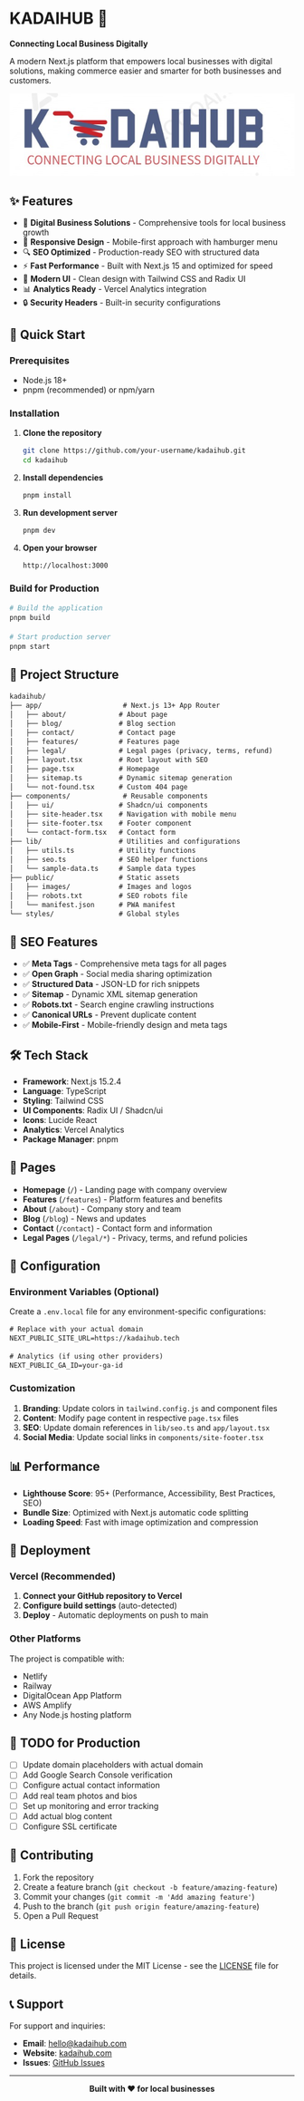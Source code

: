 # KADAIHUB 🏪

**Connecting Local Business Digitally**

A modern Next.js platform that empowers local businesses with digital solutions, making commerce easier and smarter for both businesses and customers.

![KADAIHUB](./public/images/kadai-logo.jpg)

## ✨ Features

- 🎯 **Digital Business Solutions** - Comprehensive tools for local business growth
- 📱 **Responsive Design** - Mobile-first approach with hamburger menu
- 🔍 **SEO Optimized** - Production-ready SEO with structured data
- ⚡ **Fast Performance** - Built with Next.js 15 and optimized for speed
- 🎨 **Modern UI** - Clean design with Tailwind CSS and Radix UI
- 📊 **Analytics Ready** - Vercel Analytics integration
- 🔒 **Security Headers** - Built-in security configurations

## 🚀 Quick Start

### Prerequisites

- Node.js 18+ 
- pnpm (recommended) or npm/yarn

### Installation

1. **Clone the repository**
   ```bash
   git clone https://github.com/your-username/kadaihub.git
   cd kadaihub
   ```

2. **Install dependencies**
   ```bash
   pnpm install
   ```

3. **Run development server**
   ```bash
   pnpm dev
   ```

4. **Open your browser**
   ```
   http://localhost:3000
   ```

### Build for Production

```bash
# Build the application
pnpm build

# Start production server
pnpm start
```

## 📁 Project Structure

```
kadaihub/
├── app/                    # Next.js 13+ App Router
│   ├── about/             # About page
│   ├── blog/              # Blog section
│   ├── contact/           # Contact page
│   ├── features/          # Features page
│   ├── legal/             # Legal pages (privacy, terms, refund)
│   ├── layout.tsx         # Root layout with SEO
│   ├── page.tsx           # Homepage
│   ├── sitemap.ts         # Dynamic sitemap generation
│   └── not-found.tsx      # Custom 404 page
├── components/             # Reusable components
│   ├── ui/                # Shadcn/ui components
│   ├── site-header.tsx    # Navigation with mobile menu
│   ├── site-footer.tsx    # Footer component
│   └── contact-form.tsx   # Contact form
├── lib/                   # Utilities and configurations
│   ├── utils.ts           # Utility functions
│   ├── seo.ts             # SEO helper functions
│   └── sample-data.ts     # Sample data types
├── public/                # Static assets
│   ├── images/            # Images and logos
│   ├── robots.txt         # SEO robots file
│   └── manifest.json      # PWA manifest
└── styles/                # Global styles
```

## 🎯 SEO Features

- ✅ **Meta Tags** - Comprehensive meta tags for all pages
- ✅ **Open Graph** - Social media sharing optimization
- ✅ **Structured Data** - JSON-LD for rich snippets
- ✅ **Sitemap** - Dynamic XML sitemap generation
- ✅ **Robots.txt** - Search engine crawling instructions
- ✅ **Canonical URLs** - Prevent duplicate content
- ✅ **Mobile-First** - Mobile-friendly design and meta tags

## 🛠️ Tech Stack

- **Framework**: Next.js 15.2.4
- **Language**: TypeScript
- **Styling**: Tailwind CSS
- **UI Components**: Radix UI / Shadcn/ui
- **Icons**: Lucide React
- **Analytics**: Vercel Analytics
- **Package Manager**: pnpm

## 📱 Pages

- **Homepage** (`/`) - Landing page with company overview
- **Features** (`/features`) - Platform features and benefits
- **About** (`/about`) - Company story and team
- **Blog** (`/blog`) - News and updates
- **Contact** (`/contact`) - Contact form and information
- **Legal Pages** (`/legal/*`) - Privacy, terms, and refund policies

## 🔧 Configuration

### Environment Variables (Optional)

Create a `.env.local` file for any environment-specific configurations:

```env
# Replace with your actual domain
NEXT_PUBLIC_SITE_URL=https://kadaihub.tech

# Analytics (if using other providers)
NEXT_PUBLIC_GA_ID=your-ga-id
```

### Customization

1. **Branding**: Update colors in `tailwind.config.js` and component files
2. **Content**: Modify page content in respective `page.tsx` files
3. **SEO**: Update domain references in `lib/seo.ts` and `app/layout.tsx`
4. **Social Media**: Update social links in `components/site-footer.tsx`

## 📊 Performance

- **Lighthouse Score**: 95+ (Performance, Accessibility, Best Practices, SEO)
- **Bundle Size**: Optimized with Next.js automatic code splitting
- **Loading Speed**: Fast with image optimization and compression

## 🚀 Deployment

### Vercel (Recommended)

1. **Connect your GitHub repository to Vercel**
2. **Configure build settings** (auto-detected)
3. **Deploy** - Automatic deployments on push to main

### Other Platforms

The project is compatible with:
- Netlify
- Railway
- DigitalOcean App Platform
- AWS Amplify
- Any Node.js hosting platform

## 📝 TODO for Production

- [ ] Update domain placeholders with actual domain
- [ ] Add Google Search Console verification
- [ ] Configure actual contact information
- [ ] Add real team photos and bios
- [ ] Set up monitoring and error tracking
- [ ] Add actual blog content
- [ ] Configure SSL certificate

## 🤝 Contributing

1. Fork the repository
2. Create a feature branch (`git checkout -b feature/amazing-feature`)
3. Commit your changes (`git commit -m 'Add amazing feature'`)
4. Push to the branch (`git push origin feature/amazing-feature`)
5. Open a Pull Request

## 📄 License

This project is licensed under the MIT License - see the [LICENSE](LICENSE) file for details.

## 📞 Support

For support and inquiries:
- **Email**: hello@kadaihub.com
- **Website**: [kadaihub.com](https://kadaihub.com)
- **Issues**: [GitHub Issues](https://github.com/your-username/kadaihub/issues)

---

<div align="center">
  <strong>Built with ❤️ for local businesses</strong>
</div>
